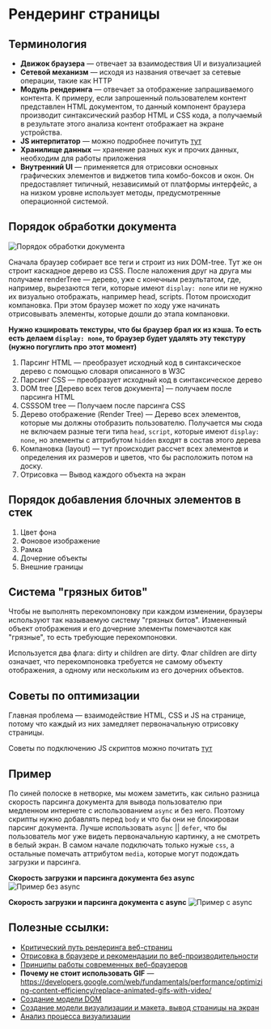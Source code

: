 # Рендеринг страницы

## Терминология

* **Движок браузера** — отвечает за взаимодествия UI и визуализацией
* **Сетевой механизм** — исходя из названия отвечает за сетевые операции, такие как HTTP
* **Модуль рендеринга** — отвечает за отображение запрашиваемого контента. К примеру, если запрошенный пользователем контент представлен HTML документом, то данный компонент браузера производит синтаксический разбор HTML и CSS кода, а получаемый в результате этого анализа контент отображает на экране устройства.
* **JS интерпитатор** — можно подробнее почитуть [тут](https://github.com/evless/topics/blob/master/engine/README.md)
* **Хранилище данных** — хранение разных кук и прочих данных, необходим для работы приложения
* **Внутренний UI** — применяется для отрисовки основных графических элементов и виджетов типа комбо-боксов и окон. Он предоставляет типичный, независимый от платформы интерфейс, а на низком уровне использует методы, предусмотренные операционной системой.

## Порядок обработки документа

![Порядок обработки документа](https://developers.google.com/web/fundamentals/performance/critical-rendering-path/images/render-tree-construction.png)

Сначала браузер собирает все теги и строит из них DOM-tree. Тут же он строит каскадное дерево из CSS. После наложения друг на друга мы получаем renderTree — дерево, уже с конечным результатом, где, например, вырезаются теги, которые имеют `display: none` или не нужно их визуально отображать, например head, scripts. Потом происходит компановка. При этом браузер может по ходу уже начинать отрисовывать элементы, которые дошли до этапа компановки.

**Нужно кэшировать текстуры, что бы браузер брал их из кэша. То есть есть делаем `display: none`, то браузер будет удалять эту текстуру (нужно погуглить про этот момент)**

1. Парсинг HTML — преобразует исходный код в синтаксическое дерево с помощью словаря описанного в W3C
1. Парсинг CSS — преобразует исходный код в синтаксическое дерево
1. DOM tree [Дерево всех тегов документа] — получаем после парсинга HTML
1. CSSSOM tree — Получаем после парсинга CSS
1. Дерево отображение (Render Tree) — Дерево всех элементов, которые мы должны отобразить пользователю. Получается мы сюда не включаем разные теги типа `head`, `script`, которые имеют `display: none`, но элементы с аттрибутом `hidden` входят в состав этого дерева
1. Компановка (layout) — тут происходит рассчет всех элементов и определения их размеров и цветов, что бы расположить потом на доску.
1. Отрисовка — Вывод каждого объекта на экран

## Порядок добавления блочных элементов в стек
1. Цвет фона
1. Фоновое изображение
1. Рамка
1. Дочерние объекты
1. Внешние границы

## Система "грязных битов"
Чтобы не выполнять перекомпоновку при каждом изменении, браузеры используют так называемую систему "грязных битов". Измененный объект отображения и его дочерние элементы помечаются как "грязные", то есть требующие перекомпоновки.

Используется два флага: dirty и children are dirty. Флаг children are dirty означает, что перекомпоновка требуется не самому объекту отображения, а одному или нескольким из его дочерних объектов.

## Советы по оптимизации
Главная проблема — взаимодействие HTML, CSS и JS на странице, потому что каждый из них замедляет первоначальную отрисовку страницы.

Советы по подключению JS скриптов можно почитать [тут](https://github.com/evless/topics/blob/master/browser/defer-async/README.md)

## Пример
По синей полоске в нетворке, мы можем заметить, как сильно разница скорость парсинга документа для вывода пользователю при медленном интернете с использованием `async` и без него. Поэтому скрипты нужно добавлять перед `body` и что бы они не блокироваи парсинг документа. Лучше использовать `async` || `defer`, что бы пользователь мог уже видеть первоначальную картинку, а не смотреть в белый экран. В самом начале подключать только нужые `css`, а остальные помечать аттрибутом `media`, которые могут подождать загрузки и парсинга.

**Скорость загрузки и парсинга документа без async**
![Пример без async](http://s.csssr.ru/U7RQKLD4J/2019-05-28-22-57-49-vx39q.jpg)

**Скорость загрузки и парсинга документа с async**
![Пример с async](http://s.csssr.ru/U7RQKLD4J/2019-05-28-22-56-27-xlrzs.jpg)

## Полезные ссылки:
* [Критический путь рендеринга веб-страниц](https://habr.com/ru/post/262239/)
* [Отрисовка в браузере и рекомендации по веб-производительности](https://www.cat-in-web.ru/otrisovka-v-brauzere-i-rekomendatsii-po-veb-proizvoditelnosti/)
* [Принципы работы современных веб-браузеров](https://www.html5rocks.com/ru/tutorials/internals/howbrowserswork/)
* **Почему не стоит использовать GIF** — https://developers.google.com/web/fundamentals/performance/optimizing-content-efficiency/replace-animated-gifs-with-video/
* [Создание модели DOM](https://developers.google.com/web/fundamentals/performance/critical-rendering-path/constructing-the-object-model)
* [Создание модели визуализации и макета, вывод страницы на экран](https://developers.google.com/web/fundamentals/performance/critical-rendering-path/render-tree-construction)
* [Анализ процесса визуализации](https://developers.google.com/web/fundamentals/performance/critical-rendering-path/analyzing-crp)